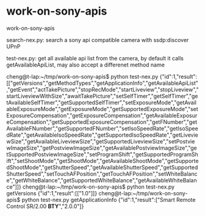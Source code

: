 work-on-sony-apis
=================

work-on-sony-apis

search-nex.py:
 search a sony api compatible camera with ssdp:discover UPnP

test-nex.py:
 get all available api list from the camera, by default it calls
 getAvailableApiList, may also accept a differenet method name

cheng@t-lap:~/tmp/work-on-sony-apis$ python test-nex.py
{"id":1,"result":[["getVersions","getMethodTypes","getApplicationInfo","getAvailableApiList","getEvent","actTakePicture","stopRecMode","startLiveview","stopLiveview","startLiveviewWithSize","awaitTakePicture","setSelfTimer","getSelfTimer","getAvailableSelfTimer","getSupportedSelfTimer","setExposureMode","getAvailableExposureMode","getExposureMode","getSupportedExposureMode","setExposureCompensation","getExposureCompensation","getAvailableExposureCompensation","getSupportedExposureCompensation","getFNumber","getAvailableFNumber","getSupportedFNumber","setIsoSpeedRate","getIsoSpeedRate","getAvailableIsoSpeedRate","getSupportedIsoSpeedRate","getLiveviewSize","getAvailableLiveviewSize","getSupportedLiveviewSize","setPostviewImageSize","getPostviewImageSize","getAvailablePostviewImageSize","getSupportedPostviewImageSize","setProgramShift","getSupportedProgramShift","setShootMode","getShootMode","getAvailableShootMode","getSupportedShootMode","getShutterSpeed","getAvailableShutterSpeed","getSupportedShutterSpeed","setTouchAFPosition","getTouchAFPosition","setWhiteBalance","getWhiteBalance","getSupportedWhiteBalance","getAvailableWhiteBalance"]]}
cheng@t-lap:~/tmp/work-on-sony-apis$ python test-nex.py getVersions
{"id":1,"result":[["1.0"]]}
cheng@t-lap:~/tmp/work-on-sony-apis$ python test-nex.py getApplicationInfo
{"id":1,"result":["Smart Remote Control SR/2.00 __BTY__","2.0.0"]}

